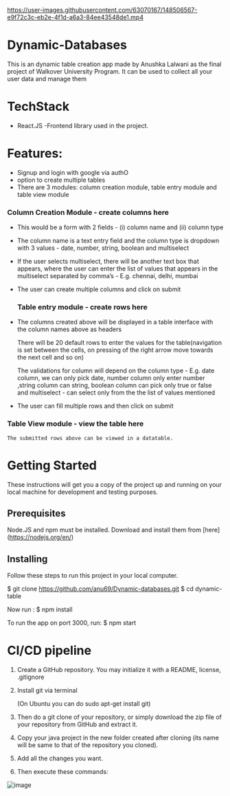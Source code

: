 https://user-images.githubusercontent.com/63070167/148506567-e9f72c3c-eb2e-4f1d-a6a3-84ee43548de1.mp4
# Dynamic-Databases
This is an dynamic table creation app made by Anushka Lalwani as the final project of Walkover University Program. 
It can be used to collect all your user data and manage them

#  TechStack
- React.JS -Frontend library used in the project.


# Features:
- Signup and login with google via authO
- option to create multiple tables
- There are 3 modules: column creation module, table entry module and table view module

 ### Column Creation Module - create columns here

- This would be a form with 2 fields - (i) column name and (ii) column type

- The column name is a text entry field and the column type is dropdown with 3 values - date, number, string, boolean  and multiselect

- If the user selects multiselect, there will be another text box that appears, where the user can enter the list of values that appears in the multiselect separated by comma’s - E.g. chennai, delhi, mumbai

- The user can create multiple columns and click on submit

  ### Table entry module - create rows here

- The columns created above will be displayed in a table interface with the column names above as headers

  There will be 20 default rows to enter the values for the table(navigation is set between the cells, on pressing of the right arrow move towards the next cell and so on)

  The validations for column will depend on the column type - E.g. date column, we can only pick date, number column only enter number ,string column can string, boolean column   can pick only true or false and multiselect - can select only from the the list of values mentioned

- The user can fill multiple rows and then click on submit

 ### Table View module - view the table here

    The submitted rows above can be viewed in a datatable.

# Getting Started
These instructions will get you a copy of the project up and running on your local machine for development and testing purposes.

## Prerequisites
Node.JS and npm must be installed. Download and install them from [here] (https://nodejs.org/en/)

## Installing
Follow these steps to run this project in your local computer.

$ git clone https://github.com/anu69/Dynamic-databases.git
$ cd dynamic-table

Now run :
$ npm install

To run the app on port 3000, run:
$ npm start

# CI/CD pipeline

1. Create a GitHub repository. You may initialize it with a README, license, .gitignore

2. Install git via terminal

   (On Ubuntu you can do sudo apt-get install git)

3. Then do a git clone of your repository, or simply download the zip file of your repository from GitHub and extract it.

4. Copy your java project in the new folder created after cloning (its name will be same to that of the repository you cloned).

5. Add all the changes you want.

6. Then execute these commands:

![image](https://user-images.githubusercontent.com/63070167/148403238-2cf15dde-4ae0-47bf-b1f3-2b106b00db1f.png)





